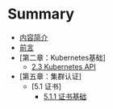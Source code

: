 # Summary
* [内容简介](INTRODUCTION.md)
* [前言](FOREWORD.md)
* [第二章：Kubernetes基础]
    * [2.3 Kubernetes API](chapter02/2.3-kubernetes_API.md)
* [第五章：集群认证]
    * [5.1 证书]
        * [5.1.1 证书基础](chapter05/1.1-certificate.md)
